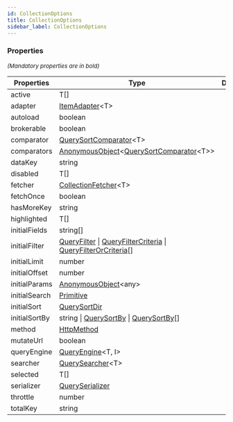 ```yaml
---
id: CollectionOptions
title: CollectionOptions
sidebar_label: CollectionOptions
---
```




### Properties

<font size="2"><i>(Mandatory properties are in bold)</i></font>

| Properties | Type | Description |
| --------- | ---- | ----------- |
| active | T[] |  |
| adapter | [ItemAdapter](/framework-api/types/ItemAdapter.md)<T\> |  |
| autoload | boolean |  |
| brokerable | boolean |  |
| comparator | [QuerySortComparator](/framework-api/types/QuerySortComparator.md)<T\> |  |
| comparators | [AnonymousObject](/framework-api/interfaces/AnonymousObject.md)<[QuerySortComparator](/framework-api/types/QuerySortComparator.md)<T\>\> |  |
| dataKey | string |  |
| disabled | T[] |  |
| fetcher | [CollectionFetcher](/framework-api/types/CollectionFetcher.md)<T\> |  |
| fetchOnce | boolean |  |
| hasMoreKey | string |  |
| highlighted | T[] |  |
| initialFields | string[] |  |
| initialFilter | [QueryFilter](/framework-api/interfaces/QueryFilter.md) \| [QueryFilterCriteria](/framework-api/interfaces/QueryFilterCriteria.md) \| [QueryFilterOrCriteria](/framework-api/types/QueryFilterOrCriteria.md)[] |  |
| initialLimit | number |  |
| initialOffset | number |  |
| initialParams | [AnonymousObject](/framework-api/interfaces/AnonymousObject.md)<any\> |  |
| initialSearch | [Primitive](/framework-api/types/Primitive.md) |  |
| initialSort | [QuerySortDir](/framework-api/types/QuerySortDir.md) |  |
| initialSortBy | string \| [QuerySortBy](/framework-api/types/QuerySortBy.md) \| [QuerySortBy](/framework-api/types/QuerySortBy.md)[] |  |
| method | [HttpMethod](/framework-api/enum/HttpMethod.md) |  |
| mutateUrl | boolean |  |
| queryEngine | [QueryEngine](/framework-api/types/QueryEngine.md)<T, I\> |  |
| searcher | [QuerySearcher](/framework-api/types/QuerySearcher.md)<T\> |  |
| selected | T[] |  |
| serializer | [QuerySerializer](/framework-api/types/QuerySerializer.md) |  |
| throttle | number |  |
| totalKey | string |  |
